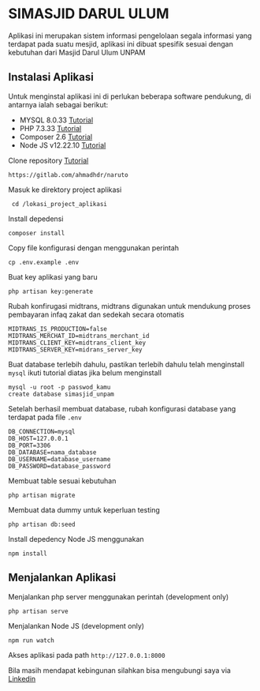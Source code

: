 
# SIMASJID DARUL ULUM

Aplikasi ini merupakan sistem informasi pengelolaan segala informasi yang terdapat pada suatu mesjid, aplikasi ini dibuat spesifik sesuai dengan kebutuhan dari Masjid Darul Ulum UNPAM

## Instalasi Aplikasi
Untuk menginstal aplikasi ini di perlukan beberapa software pendukung, di antarnya ialah sebagai berikut:
- MYSQL 8.0.33 [Tutorial](https://www3.ntu.edu.sg/home/ehchua/programming/sql/MySQL_HowTo.html)
- PHP 7.3.33  [Tutorial](https://kinsta.com/blog/install-php/)
- Composer 2.6 [Tutorial](https://getcomposer.org/doc/00-intro.md)
- Node JS v12.22.10 [Tutorial](https://www.freecodecamp.org/news/how-to-install-node-in-your-machines-macos-linux-windows/)

Clone repository [Tutorial](https://pdsi.unisayogya.ac.id/cara-cloning-repository-gitlab-via-ssh-terminal-atau-https-netbeans/)

    https://gitlab.com/ahmadhdr/naruto

Masuk ke direktory project aplikasi 

     cd /lokasi_project_aplikasi

Install depedensi

    composer install
Copy file konfigurasi dengan menggunakan perintah

    cp .env.example .env

Buat key aplikasi yang baru

    php artisan key:generate

Rubah konfirugasi midtrans, midtrans digunakan untuk mendukung proses pembayaran infaq zakat dan sedekah secara otomatis

    MIDTRANS_IS_PRODUCTION=false
    MIDTRANS_MERCHAT_ID=midtrans_merchant_id
    MIDTRANS_CLIENT_KEY=midtrans_client_key
    MIDTRANS_SERVER_KEY=midrans_server_key

Buat database terlebih dahulu, pastikan terlebih dahulu telah menginstall ``mysql`` ikuti tutorial diatas jika belum menginstall

    mysql -u root -p passwod_kamu
    create database simasjid_unpam

Setelah berhasil membuat database, rubah konfigurasi database yang terdapat pada file ``.env``

    DB_CONNECTION=mysql
    DB_HOST=127.0.0.1
    DB_PORT=3306
    DB_DATABASE=nama_database
    DB_USERNAME=database_username
    DB_PASSWORD=database_password

Membuat table sesuai kebutuhan

    php artisan migrate

Membuat data dummy untuk keperluan testing

    php artisan db:seed

Install depedency Node JS menggunakan

    npm install


## Menjalankan Aplikasi

Menjalankan php server menggunakan perintah (development only)

    php artisan serve

Menjalankan Node JS (development only)

    npm run watch

Akses aplikasi pada path ``http://127.0.0.1:8000``

    
Bila masih mendapat kebingunan silahkan bisa mengubungi saya via [Linkedin](https://www.linkedin.com/in/ahmadhaidaralbaqir/)